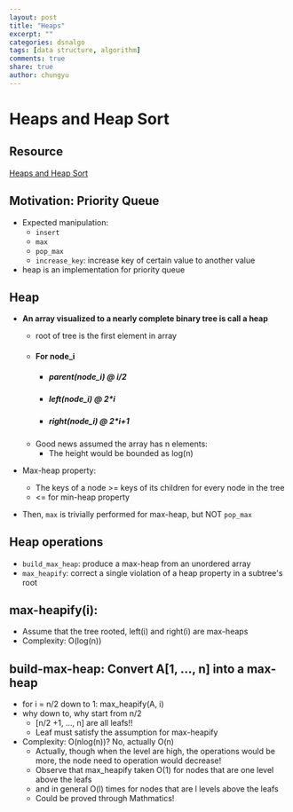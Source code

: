 ```yaml
---
layout: post
title: "Heaps"
excerpt: ""
categories: dsnalgo
tags: [data structure, algorithm]
comments: true
share: true
author: chungyu
---
```


# Heaps and Heap Sort


## Resource
[Heaps and Heap Sort](http://goo.gl/wJqjmW)

## Motivation: Priority Queue
  - Expected manipulation:
    - `insert`
    - `max`
    - `pop_max`
    - `increase_key`: increase key of certain value to another value
  - heap is an implementation for priority queue

## Heap
  - **An array visualized to a nearly complete binary tree is call a heap**
    - root of tree is the first element in array
    - #### For node_i
      - ##### parent(node_i) @ i/2
      - ##### left(node_i)   @ 2*i
      - ##### right(node_i)  @ 2*i+1
    - Good news assumed the array has n elements:
      - The height would be bounded as log(n)


  - Max-heap property:
    - The keys of a node >= keys of its children for every node in the tree
    - <= for min-heap property
  - Then, `max` is trivially performed for max-heap, but NOT `pop_max`
## Heap operations
  - `build_max_heap`: produce a max-heap from an unordered array
  - `max_heapify`: correct a single violation of a heap property in a subtree's root

## max-heapify(i):
  - Assume that the tree rooted, left(i) and right(i) are max-heaps
  - Complexity: O(log(n))

## build-max-heap: Convert A[1, ..., n] into a max-heap
  - for i = n/2 down to 1:
      max_heapify(A, i)
  - why down to, why start from n/2
    - [n/2 +1, ..., n] are all leafs!!
    - Leaf must satisfy the assumption for max-heapify
  - Complexity: O(nlog(n))? No, actually O(n)
    - Actually, though when the level are high, the operations would be more, the node need to operation would decrease!
    - Observe that max_heapify taken O(1) for nodes that are one level above the leafs
    - and in general O(l) times for nodes that are l levels above the leafs
    - Could be proved through Mathmatics!  
